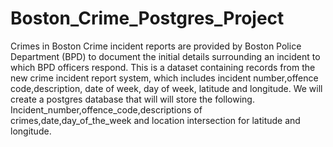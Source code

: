 # Boston_Crime_Postgres_Project
Crimes in Boston  Crime incident reports are provided by Boston Police Department (BPD) to document the initial details surrounding an incident to which BPD officers respond. This is a dataset containing records from the new crime incident report system, which includes incident number,offence code,description, date of week, day of week, latitude and longitude.  We will create a postgres database that will will store the following. Incident_number,offence_code,descriptions of crimes,date,day_of_the_week and location intersection for latitude and longitude.
